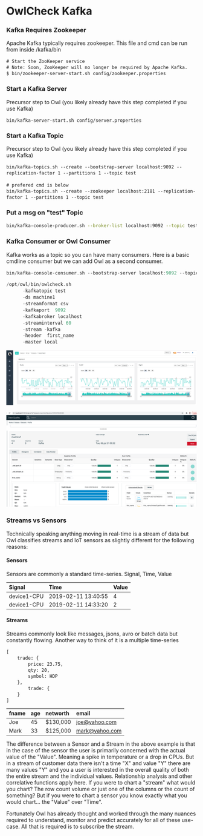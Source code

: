 # OwlCheck Kafka

### Kafka Requires Zookeeper

Apache Kafka typically requires zookeeper.  This file and cmd can be run from inside /kafka/bin 

```text
# Start the ZooKeeper service
# Note: Soon, ZooKeeper will no longer be required by Apache Kafka.
$ bin/zookeeper-server-start.sh config/zookeeper.properties
```

### Start a Kafka Server

Precursor step to Owl \(you likely already have this step completed if you use Kafka\)

```text
bin/kafka-server-start.sh config/server.properties
```

### Start a Kafka Topic

Precursor step to Owl \(you likely already have this step completed if you use Kafka\)

```text
bin/kafka-topics.sh --create --bootstrap-server localhost:9092 --replication-factor 1 --partitions 1 --topic test

# prefered cmd is below
bin/kafka-topics.sh --create --zookeeper localhost:2181 --replication-factor 1 --partitions 1 --topic test
```

### Put a msg on "test" Topic

```bash
bin/kafka-console-producer.sh --broker-list localhost:9092 --topic test
```

### Kafka Consumer or Owl Consumer

Kafka works as a topic so you can have many consumers.  Here is a basic cmdline consumer but we can add Owl as a second consumer.

```scala
bin/kafka-console-consumer.sh --bootstrap-server localhost:9092 --topic test --from-beginning
```

```scala
/opt/owl/bin/owlcheck.sh       
      -kafkatopic test
      -ds machine1
      -streamformat csv 
      -kafkaport  9092 
      -kafkabroker localhost
      -streaminterval 60
      -stream -kafka 
      -header  first_name
      -master local
```

![](../.gitbook/assets/owl-sensor-streams.png)

![](../.gitbook/assets/screen-shot-2021-07-06-at-9.33.58-am.png)

### Streams vs Sensors

Technically speaking anything moving in real-time is a stream of data but Owl classifies streams and IoT sensors as slightly different for the following reasons:

#### Sensors

Sensors are commonly a standard time-series. Signal, Time, Value

| Signal | Time | Value |
| :--- | :--- | :--- |
| device1-CPU | 2019-02-11 13:40:55 | 4 |
| device1-CPU | 2019-02-11 14:33:20 | 2 |

#### Streams

Streams commonly look like messages, jsons, avro or batch data but constantly flowing.  Another way to think of it is a multiple time-series

```text
[
    trade: {
        price: 23.75,
        qty: 20,
        symbol: HDP
    },
        trade: {
    }
]
```

| fname | age | networth | email |
| :--- | :--- | :--- | :--- |
| Joe | 45 | $130,000 | joe@yahoo.com |
| Mark | 33 | $125,000 | mark@yahoo.com |

The difference between a Sensor and a Stream in the above example is that in the case of the sensor the user is primarily concerned with the actual value of the "Value".  Meaning a spike in temperature or a drop in CPUs.  But in a stream of customer data there isn't a time "X" and value "Y" there are many values "Y" and you a user is interested in the overall quality of both the entire stream and the individual values.  Relationship analysis and other correlative functions apply here.  If you were to chart a "stream" what would you chart?  The row count volume or just one of the columns or the count of something?  But if you were to chart a sensor you know exactly what you would chart... the "Value" over "Time".  

Fortunately Owl has already thought and worked through the many nuances required to understand, monitor and predict accurately for all of these use-case.  All that is required is to subscribe the stream. 

